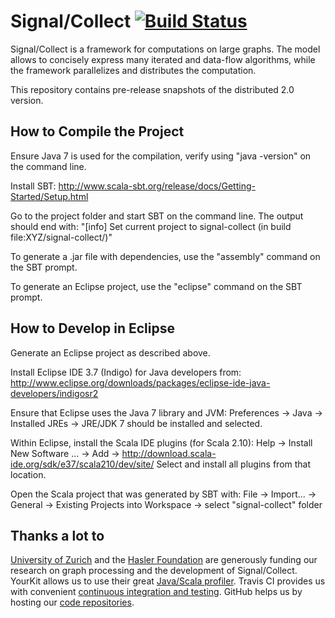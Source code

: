 Signal/Collect [![Build Status](https://travis-ci.org/uzh/signal-collect.png)](https://travis-ci.org/uzh/signal-collect)
========================================================================================================================

Signal/Collect is a framework for computations on large graphs. The model allows to concisely express many iterated and data-flow algorithms, while the framework parallelizes and distributes the computation.

This repository contains pre-release snapshots of the distributed 2.0 version.

How to Compile the Project
--------------------------
Ensure Java 7 is used for the compilation, verify using "java -version" on the command line.

Install SBT: http://www.scala-sbt.org/release/docs/Getting-Started/Setup.html

Go to the project folder and start SBT on the command line. The output should end with:
"[info] Set current project to signal-collect (in build file:XYZ/signal-collect/)"

To generate a .jar file with dependencies, use the "assembly" command on the SBT prompt.

To generate an Eclipse project, use the "eclipse" command on the SBT prompt.


How to Develop in Eclipse
-------------------------
Generate an Eclipse project as described above.

Install Eclipse IDE 3.7 (Indigo) for Java developers from: http://www.eclipse.org/downloads/packages/eclipse-ide-java-developers/indigosr2

Ensure that Eclipse uses the Java 7 library and JVM: Preferences → Java → Installed JREs → JRE/JDK 7 should be installed and selected.

Within Eclipse, install the Scala IDE plugins (for Scala 2.10): Help → Install New Software ... → Add → http://download.scala-ide.org/sdk/e37/scala210/dev/site/
Select and install all plugins from that location.

Open the Scala project that was generated by SBT with: File → Import... → General → Existing Projects into Workspace → select "signal-collect" folder


Thanks a lot to
---------------
[University of Zurich](http://www.ifi.uzh.ch/ddis.html) and the [Hasler Foundation](http://www.haslerstiftung.ch/en/home) are generously funding our research on graph processing and the development of Signal/Collect.
YourKit allows us to use their great [Java/Scala profiler](http://www.yourkit.com/java/profiler/index.jsp).
Travis CI provides us with convenient [continuous integration and testing](https://travis-ci.org/uzh/signal-collect).
GitHub helps us by hosting our [code repositories](https://github.com/uzh/signal-collect).